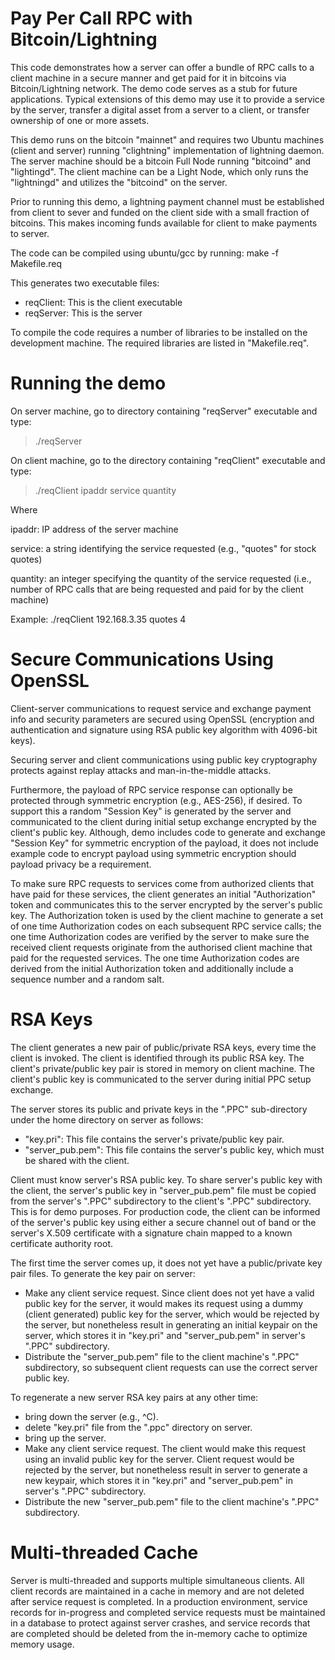 # Pay Per Call RPC with Bitcoin/Lightning

This code demonstrates how a server can offer a bundle of RPC calls to a client machine in a secure manner and get paid for it in bitcoins via Bitcoin/Lightning network. The demo code serves as a stub for future applications. Typical extensions of this demo may use it to provide a service by the server, transfer a digital asset from a server to a client, or transfer ownership of one or more assets.

This demo runs on the bitcoin "mainnet" and requires two Ubuntu machines (client and server) running "clightning" implementation of lightning daemon. The server machine should be a bitcoin Full Node running "bitcoind" and "lightingd". The client machine can be a Light Node, which only runs the "lightningd" and utilizes the "bitcoind" on the server.

Prior to running this demo, a lightning payment channel must be established from client to sever and funded on the client side with a small fraction of bitcoins. This makes incoming funds available for client to make payments to server.

The code can be compiled using ubuntu/gcc by running:
make -f Makefile.req

This generates two executable files:
  - reqClient: This is the client executable
  - reqServer: This is the server

To compile the code requires a number of libraries to be installed on the development machine. The required libraries are listed in "Makefile.req".

# Running the demo

On server machine, go to directory containing "reqServer" executable and type:
>    ./reqServer
    
On client machine, go to the directory containing "reqClient" executable and type:
>    ./reqClient ipaddr service quantity

Where

ipaddr: IP address of the server machine

service: a string identifying the service requested (e.g., "quotes" for stock quotes)

quantity: an integer specifying the quantity of the service requested (i.e., number of RPC calls that are being requested and paid for by the client machine)

Example: ./reqClient 192.168.3.35 quotes 4

# Secure Communications Using OpenSSL
Client-server communications to request service and exchange payment info and security parameters are secured using OpenSSL (encryption and authentication and signature using RSA public key algorithm with 4096-bit keys).

Securing server and client communications using public key cryptography protects against replay attacks and man-in-the-middle attacks.

Furthermore, the payload of RPC service response can optionally be protected through symmetric encryption (e.g., AES-256), if desired. To support this a random "Session Key" is generated by the server and communicated to the client during initial setup exchange encrypted by the client's public key. Although, demo includes code to generate and exchange "Session Key" for symmetric encryption of the payload, it does not include example code to encrypt payload using symmetric encryption should payload privacy be a requirement.

To make sure RPC requests to services come from authorized clients that have paid for these services, the client generates an initial "Authorization" token and communicates this to the server encrypted by the server's public key. The Authorization token is used by the client machine to generate a set of one time Authorization codes on each subsequent RPC service calls; the one time Authorization codes are verified by the server to make sure the received client requests originate from the authorised client machine that paid for the requested services. The one time Authorization codes are derived from the initial Authorization token and additionally include a sequence number and a random salt.

# RSA Keys

The client generates a new pair of public/private RSA keys, every time the client is invoked. The client is identified through its public RSA key. The client's private/public key pair is stored in memory on client machine. The client's public key is communicated to the server during initial PPC setup exchange.

The server stores its public and private keys in the ".PPC" sub-directory under the home directory on server as follows:
- "key.pri": This file contains the server's private/public key pair.
- "server_pub.pem": This file contains the server's public key, which must be shared with the client.

Client must know server's RSA public key. To share server's public key with the client, the server's public key in "server_pub.pem" file must be copied from the server's ".PPC" subdirectory to the client's ".PPC" subdirectory.  This is for demo purposes. For production code, the client can be informed of the server's public key using either a secure channel out of band or the server's X.509 certificate with a signature chain mapped to a known certificate authority root.

The first time the server comes up, it does not yet have a public/private key pair files.  To generate the key pair on server:
- Make any client service request. Since client does not yet have a valid public key for the server, it would makes its request using a dummy (client generated) public key for the server, which would be rejected by the server, but nonetheless result in generating an initial keypair on the server, which stores it in "key.pri" and "server_pub.pem" in server's ".PPC" subdirectory.
- Distribute the "server_pub.pem" file to the client machine's ".PPC" subdirectory, so subsequent client requests can use the correct server public key.

To regenerate a new server RSA key pairs at any other time:
- bring down the server (e.g., ^C).
- delete "key.pri" file from the ".ppc" directory on server.
- bring up the server.
- Make any client service request. The client would make this request using an invalid public key for the server. Client request would be rejected by the server, but nonetheless result in server to generate a new keypair, which stores it in "key.pri" and "server_pub.pem" in server's ".PPC" subdirectory.
- Distribute the new "server_pub.pem" file to the client machine's ".PPC" subdirectory.

# Multi-threaded Cache
Server is multi-threaded and supports multiple simultaneous clients. All client records are maintained in a cache in memory and are not deleted after service request is completed. In a production environment, service records for in-progress and completed service requests must be maintained in a database to protect against server crashes, and service records that are completed should be deleted from the in-memory cache to optimize memory usage.
